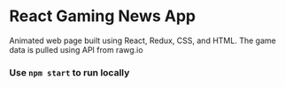 # React Gaming News App

Animated web page built using React, Redux, CSS, and HTML. The game data is pulled using API from rawg.io

### Use `npm start` to run locally


